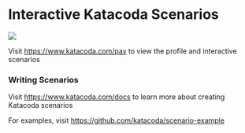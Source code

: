 # Interactive Katacoda Scenarios

[![](http://shields.katacoda.com/katacoda/pav/count.svg)](https://www.katacoda.com/pav "Get your profile on Katacoda.com")

Visit https://www.katacoda.com/pav to view the profile and interactive scenarios

### Writing Scenarios
Visit https://www.katacoda.com/docs to learn more about creating Katacoda scenarios

For examples, visit https://github.com/katacoda/scenario-example

